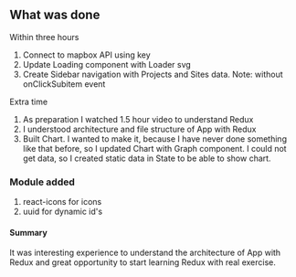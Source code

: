 ## What was done
Within three hours
1. Connect to mapbox API using key
2. Update Loading component with Loader svg
3. Create Sidebar navigation with Projects and Sites data. Note: without onClickSubitem event

Extra time
1. As preparation I watched 1.5 hour video to understand Redux
2. I understood architecture and file structure of App with Redux
3. Built Chart. I wanted to make it, because I have never done something like that before, so I updated Chart with Graph component. I could not get data, so I created static data in State to be able to show chart.

### Module added
1. react-icons for icons
2. uuid for dynamic id's

#### Summary
It was interesting experience to understand the architecture of App with Redux and great opportunity to start learning Redux with real exercise.
